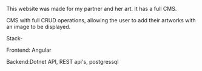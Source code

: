 This website was made for my partner and her art. It has a full CMS.

CMS with full CRUD operations, allowing the user to add their artworks with an image to be displayed.

Stack-

Frontend: Angular

Backend:Dotnet API, REST api's, postgressql